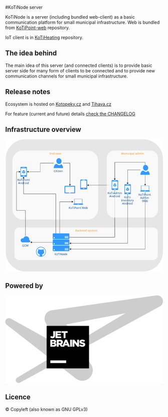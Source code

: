 #KoTiNode server

KoTiNode is a server (including bundled web-client) as a basic communication platform for small municipal infrastructure. 
Web is bundled from [KoTiPoint-web](https://github.com/kotomisak/kotipoint-web) repository.

IoT client is in [KoTiHeating](https://github.com/kotomisak/kotiheating-arduino) repository.

## The idea behind
The main idea of this server (and connected clients) is to provide basic server side 
for many form of clients to be connected and to provide new communication channels for small municipal infrastructure.


## Release notes
Ecosystem is hosted on [Kotopeky.cz](https://kotopeky.cz) and [Tihava.cz](https://tihava.cz)<br/>

For feature (current and future) details [check the CHANGELOG](./CHANGELOG.md)

## Infrastructure overview

<a href="http://kotopeky.cz/project">
<img border="0" alt="project" src="./public/images/KoTiDiagram.png">
</a>


## Powered by
<a href="http://kotopeky.cz/project">
<img border="0" alt="project" src="./extra/jetbrains/jetbrains-variant-4-grayscale.svg">
</a>


## Licence
 © Copyleft (also known as GNU GPLv3)
